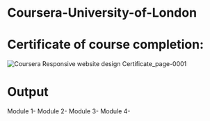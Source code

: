 # Coursera-University-of-London
# Certificate of course completion:

![Coursera Responsive website design Certificate_page-0001](https://user-images.githubusercontent.com/105184379/175817285-89816973-0d6b-4c48-941f-de04113c750e.jpg)


# Output
Module 1-
Module 2-
Module 3-
Module 4-
